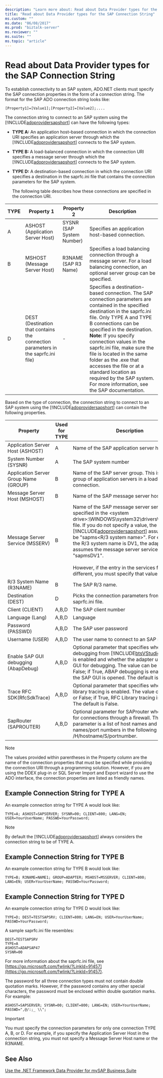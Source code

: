 ```yaml
---
description: "Learn more about: Read about Data Provider types for the SAP Connection String"
title: "Read about Data Provider types for the SAP Connection String"
ms.custom: ""
ms.date: "06/08/2017"
ms.prod: "biztalk-server"
ms.reviewer: ""
ms.suite: ""
ms.topic: "article"
---
```

# Read about Data Provider types for the SAP Connection String
To establish connectivity to an SAP system, ADO.NET clients must specify the SAP connection properties in the form of a connection string. The format for the SAP ADO connection string looks like:

```
[Property1]=[Value1];[Property2]=[Value2];....
```

 The connection string to connect to an SAP system using the [!INCLUDE[adoprovidersapshort](../../includes/adoprovidersapshort-md.md)] can have the following types:

- **TYPE A:** An application host–based connection in which the connection URI specifies an application server through which the [!INCLUDE[adoprovidersapshort](../../includes/adoprovidersapshort-md.md)] connects to the SAP system.

- **TYPE B:** A load-balanced connection in which the connection URI specifies a message server through which the [!INCLUDE[adoprovidersapshort](../../includes/adoprovidersapshort-md.md)] connects to the SAP system.

- **TYPE D:** A destination-based connection in which the connection URI specifies a destination in the saprfc.ini file that contains the connection parameters for the SAP system.

  The following table describes how these connections are specified in the connection URI.

|TYPE|Property 1|Property 2|Description|
|----------|----------------|----------------|-----------------|
|A|ASHOST (Application Server Host)|SYSNR (SAP System Number)|Specifies an application host-based connection.|
|B|MSHOST (Message Server Host)|R3NAME (SAP R3 Name)|Specifies a load balancing connection through a message server. For a load balancing connection, an optional server group can be specified.|
|D|DEST (Destination that contains the connection parameters in the saprfc.ini file)|-|Specifies a destination-based connection. The SAP connection parameters are contained in the specified destination in the saprfc.ini file. Only TYPE A and TYPE B connections can be specified in the destination. **Note:**  If you specify connection values in the saprfc.ini file, make sure the file is located in the same folder as the .exe that accesses the file or at a standard location as required by the SAP system. For more information, see the SAP documentation.|

 Based on the type of connection, the connection string to connect to an SAP system using the [!INCLUDE[adoprovidersapshort](../../includes/adoprovidersapshort-md.md)] can contain the following properties.


|               Property                | Used for TYPE |                                                                                                                                                                                                                                               Description                                                                                                                                                                                                                                                |
|---------------------------------------|---------------|----------------------------------------------------------------------------------------------------------------------------------------------------------------------------------------------------------------------------------------------------------------------------------------------------------------------------------------------------------------------------------------------------------------------------------------------------------------------------------------------------------|
|   Application Server Host (ASHOST)    |       A       |                                                                                                                                                                                                                                 Name of the SAP application server host.                                                                                                                                                                                                                                 |
|         System Number (SYSNR)         |       A       |                                                                                                                                                                                                                                          The SAP system number                                                                                                                                                                                                                                           |
| Application Server Group Name (GROUP) |       B       |                                                                                                                                                                                              Name of the SAP server group. This is an optional group of application servers in a load balancing connection.                                                                                                                                                                                              |
|     Message Server Host (MSHOST)      |       B       |                                                                                                                                                                                                                                   Name of the SAP message server host                                                                                                                                                                                                                                    |
|    Message Server Service (MSSERV)    |       B       | Name of the SAP message server service as specified in the \<system drive\>:\WINDOWS\system32\drivers\etc\services file. If you do not specify a value, the [!INCLUDE[adoprovidersapshort](../../includes/adoprovidersapshort-md.md)] assumes this to be "sapms\<R/3 system name\>". For example, if the R/3 system name is DV1, the adapter assumes the message server service name to be "sapmsDV1".<br /><br /> However, if the entry in the services file is different, you must specify that value. |
|       R/3 System Name (R3NAME)        |       B       |                                                                                                                                                                                                                                            The SAP R/3 name.                                                                                                                                                                                                                                             |
|          Destination (DEST)           |       D       |                                                                                                                                                                                                                        Picks the connection parameters from the saprfc.ini file.                                                                                                                                                                                                                         |
|            Client (CLIENT)            |     A,B,D     |                                                                                                                                                                                                                                          The SAP client number                                                                                                                                                                                                                                           |
|            Language (Lang)            |     A,B,D     |                                                                                                                                                                                                                                                 Language                                                                                                                                                                                                                                                 |
|           Password (PASSWD)           |     A,B,D     |                                                                                                                                                                                                                                          The SAP user password                                                                                                                                                                                                                                           |
|            Username (USER)            |     A,B,D     |                                                                                                                                                                                                                                The user name to connect to an SAP system                                                                                                                                                                                                                                 |
| Enable SAP GUI debugging (AbapDebug)  |     A,B,D     |                                                                                      Optional parameter that specifies whether ABAP debugging from [!INCLUDE[btsVStudioNoVersion](../../includes/btsvstudionoversion-md.md)] is enabled and whether the adapter uses the SAP GUI for debugging. The value can be True or False; if True, ABAP debugging is enabled and the SAP GUI is opened. The default is False.                                                                                      |
|      Trace RFC SDK(RfcSdkTrace)       |     A,B,D     |                                                                                                                                                                 Optional parameter that specifies whether RFC library tracing is enabled. The value can be True or False; if True, RFC Library tracing is enabled. The default is False.                                                                                                                                                                 |
|      SapRouter (SAPROUTER)       |     A,B,D     |                                                                                                                                                                 Optional parameter for SAProuter when it is used for connections through a firewall. This parameter is a list of host names and service names/port numbers in the following format: /H/hostname/S/portnumber.                                                                                                                                                                 |

> [!NOTE]
>  The values provided within parentheses in the Property column are the name of the connection properties that must be specified while providing the connection URI through a programming solution. However, if you are using the DDEX plug-in or SQL Server Import and Export wizard to use the ADO interface, the connection properties are listed as friendly names.

## Example Connection String for TYPE A
 An example connection string for TYPE A would look like:

```
TYPE=A; ASHOST=SAPSERVER; SYSNR=00; CLIENT=800; LANG=EN; USER=YourUserName; PASSWD=YourPassword;
```

> [!NOTE]
>  By default the [!INCLUDE[adoprovidersapshort](../../includes/adoprovidersapshort-md.md)] always considers the connection string to be of TYPE A.

## Example Connection String for TYPE B
 An example connection string for TYPE B would look like:

```
TYPE=B; R3NAME=NAME1; GROUP=ADAPTER; MSHOST=MSSERVER; CLIENT=800; LANG=EN; USER=YourUserName; PASSWD=YourPassword;
```

## Example Connection String for TYPE D
 An example connection string for TYPE D would look like:

```
TYPE=D; DEST=TESTSAPSRV; CLIENT=800; LANG=EN; USER=YourUserName; PASSWD=YourPassword;
```

 A sample saprfc.ini file resembles:

```
DEST=TESTSAPSRV
TYPE=A
ASHOST=ADAPSAP47
SYSNR=00
```

 For more information about the saprfc.ini file, see [https://go.microsoft.com/fwlink/?LinkId=91457](https://go.microsoft.com/fwlink/?LinkId=91457).

 The password for all three connection types must not contain double quotation marks. However, if the password contains any other special characters, the password must be enclosed within double quotation marks. For example:

```
ASHOST=SAPSERVER; SYSNR=00; CLIENT=800; LANG=EN; USER=YourUserName; PASSWD=",@/:;_ \\";
```

> [!IMPORTANT]
>  You must specify the connection parameters for only one connection TYPE A, B, or D. For example, if you specify the Application Server Host in the connection string, you must not specify a Message Server Host name or the R3NAME.

## See Also
 [Use the .NET Framework Data Provider for mySAP Business Suite](../../adapters-and-accelerators/adapter-sap/use-the-net-framework-data-provider-for-mysap-business-suite.md)
